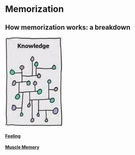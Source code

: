 # Memorization

## How memorization works: a breakdown

![](/assets/images/knowledge.png)

#### [Feeling](/learning/memorization/feeling)

#### [Muscle Memory](/learning/memorization/muscle-memory)